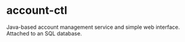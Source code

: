 # account-ctl
Java-based account management service and simple web interface. Attached to an SQL database.
